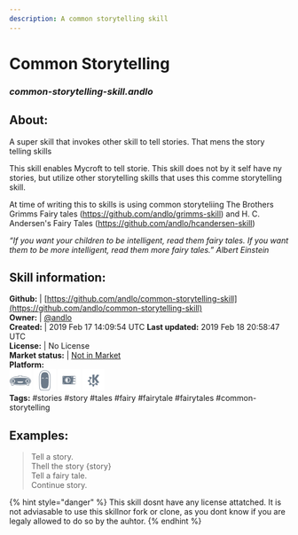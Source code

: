 ```yaml
---    
description: A common storytelling skill  
---    
```

# Common Storytelling  
### _common-storytelling-skill.andlo_  
## About:  
A super skill that invokes other skill to tell stories. That mens the story telling skills

This skill enables Mycroft to tell storie. This skill does not by it self have ny stories, but utilize other
storytelling skills that uses this comme storytelling skill.

At time of writing this to skills is using common storyteliing
The Brothers Grimms Fairy tales (https://github.com/andlo/grimms-skill)
and
H. C. Andersen's Fairy Tales (https://github.com/andlo/hcandersen-skill)

_“If you want your children to be intelligent, read them fairy tales. If you want them to be more
intelligent, read them more fairy tales.”
Albert Einstein_

## Skill information:  
**Github:** | [https://github.com/andlo/common-storytelling-skill](https://github.com/andlo/common-storytelling-skill)  
**Owner:** | [@andlo](https://github.com/andlo)  
**Created:** | 2019 Feb 17 14:09:54 UTC  **Last updated:** 2019 Feb 18 20:58:47 UTC  
**License:** | No License  
**Market status:** | [Not in Market](https://market.mycroft.ai/skill/)  
**Platform:**  
 ![](../.gitbook/assets/mark-1-icon.png)  ![](../.gitbook/assets/mark-2-icon.png)  ![](../.gitbook/assets/picroft-icon.png)  ![](../.gitbook/assets/kde.png)   
**Tags:** \#stories \#story \#tales \#fairy \#fairytale \#fairytales \#common-storytelling   
## Examples:  
> Tell a story.  
> Thell the story {story}  
> Tell a fairy tale.  
> Continue story.  
  
{% hint style="danger" %}
This skill dosnt have any license attatched. It is not adviasable to use this skillnor fork or clone, as you dont know if you are legaly allowed to do so by the auhtor.
{% endhint %}
